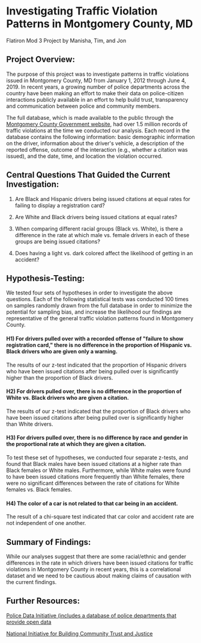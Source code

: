 # Investigating Traffic Violation Patterns in Montgomery County, MD
Flatiron Mod 3 Project by Manisha, Tim, and Jon

## Project Overview:

The purpose of this project was to investigate patterns in traffic violations issued in Montgomery County, MD from January 1, 2012 through June 4, 2019. In recent years, a growing number of police departments across the country have been making an effort to make their data on police-citizen interactions publicly available in an effort to help build trust, transparency and communication between police and community members. 

The full database, which is made available to the public through the [Montgomery County Government website](https://data.montgomerycountymd.gov/Public-Safety/Traffic-Violations/4mse-ku6q/data), had over 1.5 million records of traffic violations at the time we conducted our analysis. Each record in the database contains the following information: basic demographic information on the driver,  information about the driver's vehicle, a description of the reported offense, outcome of the interaction (e.g., whether a citation was issued), and the date, time, and location the violation occurred.  

## Central Questions That Guided the Current Investigation:

1) Are Black and Hispanic drivers being issued citations at equal rates for failing to display a registration card?

2) Are White and Black drivers being issued citations at equal rates?

3) When comparing different racial groups (Black vs. White), is there a difference in the rate at which male vs. female drivers in each of these groups are being issued citations? 

4) Does having a light vs. dark colored affect the likelihood of getting in an accident?


## Hypothesis-Testing:

We tested four sets of hypotheses in order to investigate the above questions.  Each of the following statistical tests was conducted 100 times on samples randomly drawn from the full database in order to minimize the potential for sampling bias, and increase the likelihood our findings are representative of the general traffic violation patterns found in Montgomery County.

#### H1) For drivers pulled over with a recorded offense of "failure to show registration card," there is no difference in the proportion of Hispanic vs. Black drivers who are given only a warning.

The results of our z-test indicated that the proportion of Hispanic drivers who have been issued citations after being pulled over is significantly higher than the proportion of Black drivers. 

#### H2) For drivers pulled over, there is no difference in the proportion of White vs. Black drivers who are given a citation.

The results of our z-test indicated that the proportion of Black drivers who have been issued citations after being pulled over is significantly higher than White drivers. 

#### H3) For drivers pulled over, there is no difference by race and gender in the proportional rate at which they are given a citation.

To test these set of hypotheses, we conducted four separate z-tests, and found that Black males have been issued citations at a higher rate than Black females or White males.  Furthermore, while White males were found to have been issued citations more frequently than White females, there were no significant differences between the rate of citations for White females vs. Black females.
 
#### H4) The color of a car is not related to that car being in an accident.

The result of a chi-square test indicated that car color and accident rate are not independent of one another.

## Summary of Findings:

While our analyses suggest that there are some racial/ethnic and gender differences in the rate in which drivers have been issued citations for traffic violations in Montgomery County in recent years, this is a correlational dataset and we need to be cautious about making claims of causation with the current findings. 

## Further Resources:

[Police Data Initiative (includes a database of police departments that provide open data](https://www.policedatainitiative.org)

[National Initiative for Building Community Trust and Justice](https://www.policedatainitiative.org/datasets/)



